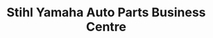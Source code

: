 ---
title: "Stihl Yamaha Auto Parts Business Centre"
url: /ganta/stihl-yamaha-auto-parts-business-centre/
shop: car parts
---